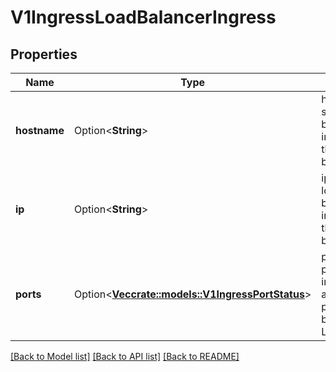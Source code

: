 # V1IngressLoadBalancerIngress

## Properties

Name | Type | Description | Notes
------------ | ------------- | ------------- | -------------
**hostname** | Option<**String**> | hostname is set for load-balancer ingress points that are DNS based. | [optional]
**ip** | Option<**String**> | ip is set for load-balancer ingress points that are IP based. | [optional]
**ports** | Option<[**Vec<crate::models::V1IngressPortStatus>**](v1.IngressPortStatus.md)> | ports provides information about the ports exposed by this LoadBalancer. | [optional]

[[Back to Model list]](../README.md#documentation-for-models) [[Back to API list]](../README.md#documentation-for-api-endpoints) [[Back to README]](../README.md)


